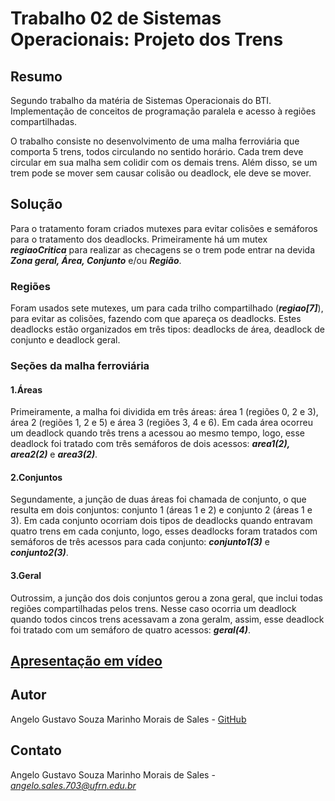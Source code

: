 # Trabalho 02 de Sistemas Operacionais: Projeto dos Trens

## Resumo
Segundo trabalho da matéria de Sistemas Operacionais do BTI. Implementação de conceitos de programação paralela e acesso à regiões compartilhadas. 

O trabalho consiste no desenvolvimento de uma malha ferroviária que comporta 5 trens, todos circulando no sentido horário. Cada trem deve circular em sua malha sem colidir com os demais trens. Além disso, se um trem pode se mover sem causar colisão ou deadlock, ele deve se mover.

## Solução
Para o tratamento foram criados mutexes para evitar colisões e semáforos para o tratamento dos deadlocks. Primeiramente há um mutex <i><b>regiaoCritica</i></b> para realizar as checagens se o trem pode entrar na devida <i><b>Zona geral, Área, Conjunto</b></i> e/ou <i><b>Região</b></i>.
### Regiões
Foram usados sete mutexes, um para cada trilho compartilhado (<i><b>regiao[7]</i></b>), para evitar as colisões, fazendo com que apareça os deadlocks. Estes deadlocks estão organizados em três tipos: deadlocks de área, deadlock de conjunto e deadlock geral.

### Seções da malha ferroviária
#### 1.Áreas
Primeiramente, a malha foi dividida em três áreas: área 1 (regiões 0, 2 e 3), área 2 (regiões 1, 2 e 5) e área 3 (regiões 3, 4 e 6). Em cada área ocorreu um deadlock quando três trens a acessou ao mesmo tempo, logo, esse deadlock foi tratado com três semáforos de dois acessos: <i><b>area1(2), area2(2)</i></b> e <i><b>area3(2)</i></b>.
#### 2.Conjuntos
Segundamente, a junção de duas áreas foi chamada de conjunto, o que resulta em dois conjuntos: conjunto 1 (áreas 1 e 2) e conjunto 2 (áreas 1 e 3). Em cada conjunto ocorriam dois tipos de deadlocks quando entravam quatro trens em cada conjunto, logo, esses deadlocks foram tratados com semáforos de três acessos para cada conjunto: <i><b>conjunto1(3)</i></b> e <i><b>conjunto2(3)</i></b>.
#### 3.Geral
Outrossim, a junção dos dois conjuntos gerou a zona geral, que inclui todas regiões compartilhadas pelos trens. Nesse caso ocorria um deadlock quando todos cincos trens acessavam a zona geralm, assim, esse deadlock foi tratado com um semáforo de quatro acessos: <i><b>geral(4)</i></b>.

## [Apresentação em vídeo](https://youtu.be/HlKdN1hH9tw)


## Autor

Angelo Gustavo Souza Marinho Morais de Sales -
[GitHub](https://github.com/AngeloGustavo)

## Contato

Angelo Gustavo Souza Marinho Morais de Sales -
*<angelo.sales.703@ufrn.edu.br>*


